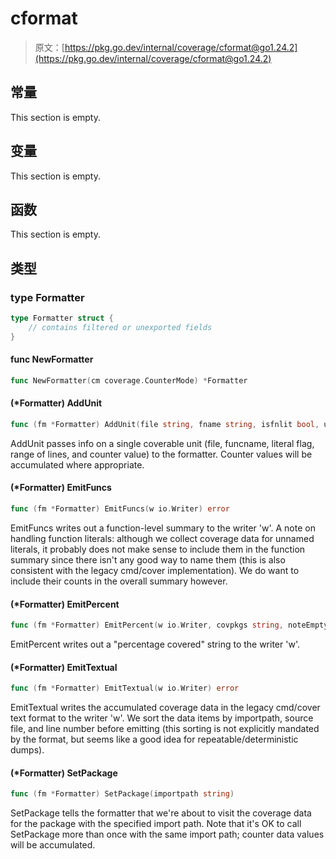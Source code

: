 # cformat

> 原文：[https://pkg.go.dev/internal/coverage/cformat@go1.24.2](https://pkg.go.dev/internal/coverage/cformat@go1.24.2)






  
  
  
  

## 常量 

This section is empty.

## 变量

This section is empty.

## 函数

This section is empty.

## 类型

### type Formatter 

``` go
type Formatter struct {
	// contains filtered or unexported fields
}
```

#### func NewFormatter 

``` go
func NewFormatter(cm coverage.CounterMode) *Formatter
```

#### (*Formatter) AddUnit 

``` go
func (fm *Formatter) AddUnit(file string, fname string, isfnlit bool, unit coverage.CoverableUnit, count uint32)
```

AddUnit passes info on a single coverable unit (file, funcname, literal flag, range of lines, and counter value) to the formatter. Counter values will be accumulated where appropriate.

#### (*Formatter) EmitFuncs 

``` go
func (fm *Formatter) EmitFuncs(w io.Writer) error
```

EmitFuncs writes out a function-level summary to the writer 'w'. A note on handling function literals: although we collect coverage data for unnamed literals, it probably does not make sense to include them in the function summary since there isn't any good way to name them (this is also consistent with the legacy cmd/cover implementation). We do want to include their counts in the overall summary however.

#### (*Formatter) EmitPercent 

``` go
func (fm *Formatter) EmitPercent(w io.Writer, covpkgs string, noteEmpty bool) error
```

EmitPercent writes out a "percentage covered" string to the writer 'w'.

#### (*Formatter) EmitTextual 

``` go
func (fm *Formatter) EmitTextual(w io.Writer) error
```

EmitTextual writes the accumulated coverage data in the legacy cmd/cover text format to the writer 'w'. We sort the data items by importpath, source file, and line number before emitting (this sorting is not explicitly mandated by the format, but seems like a good idea for repeatable/deterministic dumps).

#### (*Formatter) SetPackage 

``` go
func (fm *Formatter) SetPackage(importpath string)
```

SetPackage tells the formatter that we're about to visit the coverage data for the package with the specified import path. Note that it's OK to call SetPackage more than once with the same import path; counter data values will be accumulated.